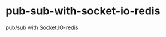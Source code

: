 # pub-sub-with-socket-io-redis

pub/sub with [Socket.IO-redis](https://github.com/socketio/socket.io-redis)
